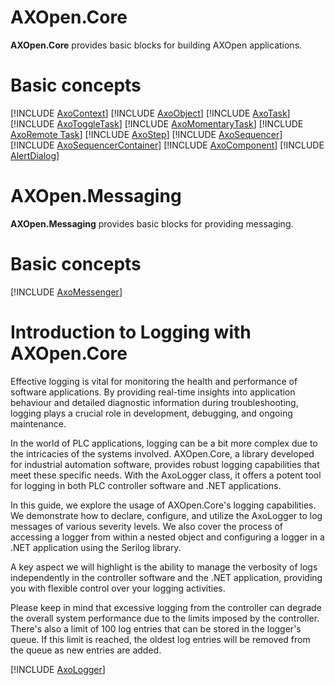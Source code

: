 # **AXOpen.Core**

**AXOpen.Core** provides basic blocks for building AXOpen applications.

# Basic concepts

[!INCLUDE [AxoContext](docs/AXOCONTEXT.md)]
[!INCLUDE [AxoObject](docs/AXOOBJECT.md)]
[!INCLUDE [AxoTask](docs/AXOTASK.md)]
[!INCLUDE [AxoToggleTask](docs/AXOTOGGLETASK.md)]
[!INCLUDE [AxoMomentaryTask](docs/AXOMOMENTARYTASK.md)]
[!INCLUDE [AxoRemote Task](docs/AXOREMOTETASK.md)]
[!INCLUDE [AxoStep](docs/AXOSTEP.md)]
[!INCLUDE [AxoSequencer](docs/AXOSEQUENCER.md)]
[!INCLUDE [AxoSequencerContainer](docs/AXOSEQUENCERCONTAINER.md)]
[!INCLUDE [AxoComponent](docs/AXOCOMPONENT.md)]
[!INCLUDE [AlertDialog](docs/ALERTDIALOG.md)]


# **AXOpen.Messaging**

**AXOpen.Messaging** provides basic blocks for providing messaging.

# Basic concepts

[!INCLUDE [AxoMessenger](docs/AXOMESSENGER.md)]


# Introduction to Logging with AXOpen.Core

Effective logging is vital for monitoring the health and performance of software applications. By providing real-time insights into application behaviour and detailed diagnostic information during troubleshooting, logging plays a crucial role in development, debugging, and ongoing maintenance.

In the world of PLC applications, logging can be a bit more complex due to the intricacies of the systems involved. AXOpen.Core, a library developed for industrial automation software, provides robust logging capabilities that meet these specific needs. With the AxoLogger class, it offers a potent tool for logging in both PLC controller software and .NET applications.

In this guide, we explore the usage of AXOpen.Core's logging capabilities. We demonstrate how to declare, configure, and utilize the AxoLogger to log messages of various severity levels. We also cover the process of accessing a logger from within a nested object and configuring a logger in a .NET application using the Serilog library.

A key aspect we will highlight is the ability to manage the verbosity of logs independently in the controller software and the .NET application, providing you with flexible control over your logging activities.

Please keep in mind that excessive logging from the controller can degrade the overall system performance due to the limits imposed by the controller. There's also a limit of 100 log entries that can be stored in the logger's queue. If this limit is reached, the oldest log entries will be removed from the queue as new entries are added.


[!INCLUDE [AxoLogger](docs/AXOLOGGER.md)]

